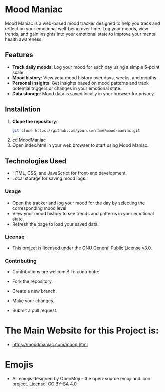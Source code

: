 # Mood Maniac

Mood Maniac is a web-based mood tracker designed to help you track and reflect on your emotional well-being over time. Log your moods, view trends, and gain insights into your emotional state to improve your mental health awareness.

## Features
- **Track daily moods**: Log your mood for each day using a simple 5-point scale.
- **Mood history**: View your mood history over days, weeks, and months.
- **Personal insights**: Get insights based on mood patterns and track potential triggers or changes in your emotional state.
- **Data storage**: Mood data is saved locally in your browser for privacy.

## Installation

1. **Clone the repository**:
   ```bash
   git clone https://github.com/yourusername/mood-maniac.git
2. cd MoodManiac
3. Open index.html in your web browser to start using Mood Maniac.


## Technologies Used
- HTML, CSS, and JavaScript for front-end development.
- Local storage for saving mood logs.
### Usage
- Open the tracker and log your mood for the day by selecting the corresponding mood level.
- View your mood history to see trends and patterns in your emotional state.
- Refresh the page to load your saved data.
### License
- [ This project is licensed under the GNU General Public License v3.0.
](https://www.gnu.org/licenses/gpl-3.0.en.html)
### Contributing
- Contributions are welcome! To contribute:

- Fork the repository.
- Create a new branch.
- Make your changes.
- Submit a pull request.


# The Main Website for this Project is:
- https://moodmaniac.com/mood.html
# Emojis
- All emojis designed by OpenMoji – the open-source emoji and icon project. License: CC BY-SA 4.0

